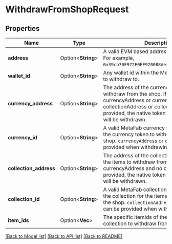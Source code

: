 # WithdrawFromShopRequest

## Properties

Name | Type | Description | Notes
------------ | ------------- | ------------- | -------------
**address** | Option<**String**> | A valid EVM based address to withdraw to. For example, `0x39cb70F972E0EE920088AeF97Dbe5c6251a9c25D`. | [optional]
**wallet_id** | Option<**String**> | Any wallet id within the MetaFab ecosystem to withdraw to. | [optional]
**currency_address** | Option<**String**> | The address of the currency (ERC20) token to withdraw from the shop. If no currencyAddress or currencyId, and no collectionAddress or collectionId are provided, the native token held by the shop will be withdrawn. | [optional]
**currency_id** | Option<**String**> | A valid MetaFab currency id that represents the currency token to withdraw from the shop. `currencyAddress` or `currencyId` can be provided when withdrawing currency. | [optional]
**collection_address** | Option<**String**> | The address of the collection (ERC1155) for the items to withdraw from the shop. If no currencyAddress and no collectionAddress is provided, the native token held by the shop will be withdrawn. | [optional]
**collection_id** | Option<**String**> | A valid MetaFab collection id that represents the collection for the items to withdraw from the shop. `collectionAddress` or `collectionId` can be provided when withdrawing items. | [optional]
**item_ids** | Option<**Vec<i32>**> | The specific itemIds of the provided collection to withdraw from the shop. | [optional]

[[Back to Model list]](../README.md#documentation-for-models) [[Back to API list]](../README.md#documentation-for-api-endpoints) [[Back to README]](../README.md)


